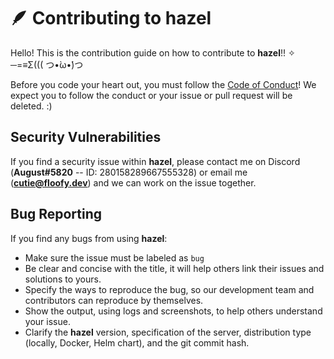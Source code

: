 # 🪶 Contributing to hazel
Hello! This is the contribution guide on how to contribute to **hazel**!! ✧ ─=≡Σ((( つ•̀ω•́)つ

Before you code your heart out, you must follow the [Code of Conduct](CODE_OF_CONDUCT.md)! We expect you to follow
the conduct or your issue or pull request will be deleted. :)

## Security Vulnerabilities
If you find a security issue within **hazel**, please contact me on Discord (**August#5820** -- ID: 280158289667555328) or email
me (**cutie@floofy.dev**) and we can work on the issue together.

## Bug Reporting
If you find any bugs from using **hazel**:

- Make sure the issue must be labeled as `bug`
- Be clear and concise with the title, it will help others link their issues and solutions to yours.
- Specify the ways to reproduce the bug, so our development team and contributors can reproduce by themselves.
- Show the output, using logs and screenshots, to help others understand your issue.
- Clarify the **hazel** version, specification of the server, distribution type (locally, Docker, Helm chart), and the git commit hash.
